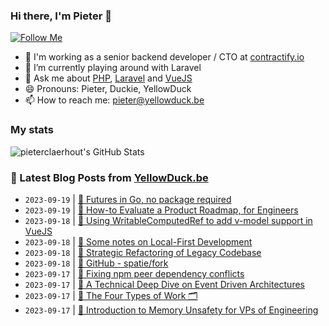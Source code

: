 ### Hi there, I'm Pieter 👋  
[![Follow Me](https://img.shields.io/github/followers/pieterclaerhout?label=Follow&style=social)](https://github.com/pieterclaerhout)

- 🏢 I'm working as a senior backend developer / CTO at [contractify.io](https://contractify.io)
- 🌱 I’m currently playing around with Laravel
- 💬 Ask me about [PHP](https://php.net), [Laravel](http://laravel.com) and [VueJS](https://vuejs.org)
- 😄 Pronouns: Pieter, Duckie, YellowDuck
- 📫 How to reach me: pieter@yellowduck.be

### My stats

![pieterclaerhout's GitHub Stats](https://github-readme-stats.vercel.app/api?username=pieterclaerhout&show_icons=true&count_private=true&line_height=40)

### 📩 Latest Blog Posts from [YellowDuck.be](https://www.yellowduck.be/)
<!-- BLOG-POST-LIST:START -->
- `2023-09-19` | [🔗 Futures in Go, no package required](https://www.yellowduck.be/posts/futures-in-go-no-package-required)  
- `2023-09-19` | [🔗 How-to Evaluate a Product Roadmap, for Engineers](https://www.yellowduck.be/posts/how-to-evaluate-a-product-roadmap-for-engineers)  
- `2023-09-18` | [🐥 Using WritableComputedRef to add v-model support in VueJS](https://www.yellowduck.be/posts/using-writablecomputedref-to-add-v-model-support-in-vuejs)  
- `2023-09-18` | [🔗 Some notes on Local-First Development](https://www.yellowduck.be/posts/some-notes-on-local-first-development)  
- `2023-09-18` | [🔗 Strategic Refactoring of Legacy Codebase](https://www.yellowduck.be/posts/strategic-refactoring-of-legacy-codebase)  
- `2023-09-18` | [🔗 GitHub - spatie/fork](https://www.yellowduck.be/posts/github-spatie-fork)  
- `2023-09-17` | [🐥 Fixing npm peer dependency conflicts](https://www.yellowduck.be/posts/fixing-npm-peer-dependency-conflicts)  
- `2023-09-17` | [🔗 A Technical Deep Dive on Event Driven Architectures](https://www.yellowduck.be/posts/a-technical-deep-dive-on-event-driven-architectures)  
- `2023-09-17` | [🔗 The Four Types of Work 🗂](https://www.yellowduck.be/posts/the-four-types-of-work)  
- `2023-09-17` | [🔗 Introduction to Memory Unsafety for VPs of Engineering](https://www.yellowduck.be/posts/introduction-to-memory-unsafety-for-vps-of-engineering)  

<!-- BLOG-POST-LIST:END -->
